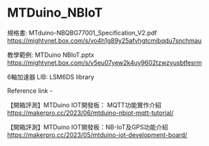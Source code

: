 # MTDuino_NBIoT

規格書:		MTduino-NBQBG77001_Specification_V2.pdf
https://mightynet.box.com/s/vo4h1g89y25afvhgtcmibqdu7snchmau

教學範例:	MTDuino NBIoT.pptx
https://mightynet.box.com/s/v5eu07yew2k4uy9602tzwzyusbtfesrm

6軸加速器 LIB:	LSM6DS library 


Reference link -

【開箱評測】MTDuino IOT開發板： MQTT功能實作介紹
https://makerpro.cc/2023/06/mtduino-nbiot-mqtt-tutorial/

【開箱評測】MTDuino IOT開發板：NB-IoT及GPS功能介紹
https://makerpro.cc/2023/05/mtduino-iot-development-board/
